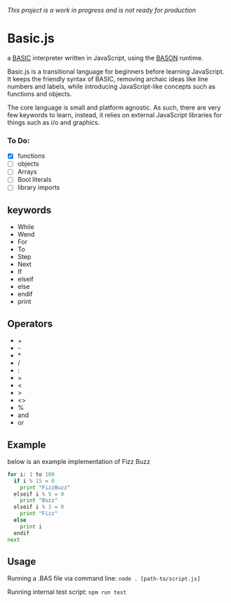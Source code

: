 _This project is a work in progress and is not ready for production_

# Basic.js

a [BASIC](https://en.wikipedia.org/wiki/BASIC) interpreter written in JavaScript, using the [BASON](https://github.com/DanFessler/bason) runtime.

Basic.js is a transitional language for beginners before learning JavaScript. It keeps the friendly syntax of BASIC, removing archaic ideas like line numbers and labels, while introducing JavaScript-like concepts such as functions and objects.

The core language is small and platform agnostic. As such, there are very few keywords to learn, instead, it relies on external JavaScript libraries for things such as i/o and graphics.

### To Do:

- [x] functions
- [ ] objects
- [ ] Arrays
- [ ] Bool literals
- [ ] library imports

## keywords

- While
- Wend
- For
- To
- Step
- Next
- If
- elseif
- else
- endif
- print

## Operators

- \+
- \-
- \*
- /
- :
- =
- <
- \>
- <>
- %
- and
- or

## Example

below is an example implementation of Fizz Buzz

```python
for i: 1 to 100
  if i % 15 = 0
    print "FizzBuzz"
  elseif i % 5 = 0
    print "Buzz"
  elseif i % 3 = 0
    print "Fizz"
  else
    print i
  endif
next
```

## Usage

Running a .BAS file via command line:
`node . [path-to/script.js]`

Running internal test script:
`npm run test`
